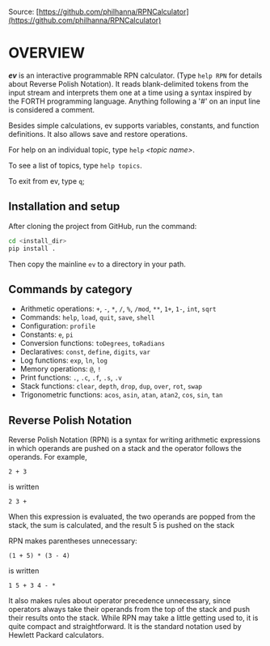 Source: [https://github.com/philhanna/RPNCalculator](https://github.com/philhanna/RPNCalculator)

# OVERVIEW

***ev*** is an interactive programmable RPN calculator.  (Type `help RPN`
for details about Reverse Polish Notation). It reads blank-delimited
tokens from the input stream and interprets them one at a time using
a syntax inspired by the FORTH programming language. Anything following
a '#' on an input line is considered a comment.

Besides simple calculations, ev supports variables, constants, and
function definitions. It also allows save and restore operations.

For help on an individual topic, type `help` *&lt;topic name&gt;*.

To see a list of topics, type `help topics`.

To exit from ev, type `q`;

## Installation and setup

After cloning the project from GitHub, run the command:

```bash
cd <install_dir>
pip install .
```

Then copy the mainline `ev` to a directory in your path.

## Commands by category

* Arithmetic operations:   `+`, `-`, `*`, `/`, `%`, `/mod`, `**`, `1+`, `1-`, `int`, `sqrt`
* Commands:                `help`, `load`, `quit`, `save`, `shell`
* Configuration:           `profile`
* Constants:               `e`, `pi`
* Conversion functions:    `toDegrees`, `toRadians`
* Declaratives:            `const`, `define`, `digits`, `var`
* Log functions:           `exp`, `ln`, `log`
* Memory operations:       `@`, `!`
* Print functions:         `.`, `.c`, `.f`, `.s`, `.v`
* Stack functions:         `clear`, `depth`, `drop`, `dup`, `over`, `rot`, `swap`
* Trigonometric functions: `acos`, `asin`, `atan`, `atan2`, `cos`, `sin`, `tan`

## Reverse Polish Notation

Reverse Polish Notation (RPN) is a syntax for writing arithmetic expressions in which operands are pushed on a stack and
the operator follows the operands. For example,

```
2 + 3
```

is written

```
2 3 +
```

When this expression is evaluated, the two operands are popped from the stack, the sum is calculated, and the result 5
is pushed on the stack

RPN makes parentheses unnecessary:

```
(1 + 5) * (3 - 4)
```

is written

```
1 5 + 3 4 - *
```

It also makes rules about operator precedence unnecessary, since operators always take their operands from the top of
the stack and push their results onto the stack. While RPN may take a little getting used to, it is quite compact and
straightforward. It is the standard notation used by Hewlett Packard calculators.
